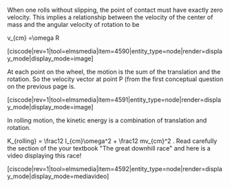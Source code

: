 When one rolls without slipping, the point of contact must have exactly zero velocity. This implies a relationship between the velocity of the center of mass and the angular velocity of rotation to be 

</lrn-math>v_{cm} =\omega R </lrn-math>

[ciscode|rev=1|tool=elmsmedia|item=4590|entity_type=node|render=display_mode|display_mode=image]

At each point on the wheel, the motion is the sum of the translation and the rotation. So the velocity vector at point P (from the first conceptual question on the previous page is. 

[ciscode|rev=1|tool=elmsmedia|item=4591|entity_type=node|render=display_mode|display_mode=image]

In rolling motion, the kinetic energy is a combination of translation and rotation. 

<lrn-math> K_{rolling} = \frac12 I_{cm}\omega^2 + \frac12 mv_{cm}^2 </lrn-math>. Read carefully the section of the your textbook "The great downhill race" and here is a video displaying this race!

[ciscode|rev=1|tool=elmsmedia|item=4592|entity_type=node|render=display_mode|display_mode=mediavideo]
